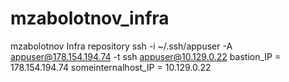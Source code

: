 # mzabolotnov_infra
mzabolotnov Infra repository
ssh -i ~/.ssh/appuser -A appuser@178.154.194.74 -t ssh appuser@10.129.0.22
bastion_IP = 178.154.194.74
someinternalhost_IP = 10.129.0.22
